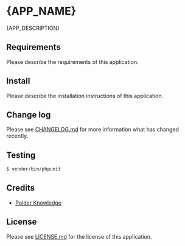 # {APP_NAME}

{APP_DESCRIPTION}

## Requirements

Please describe the requirements of this application.

## Install

Please describe the installation instructions of this application.

## Change log

Please see [CHANGELOG.md][link-changelog] for more information what has changed recently.

## Testing

``` bash
$ vendor/bin/phpunit
```

## Credits

- [Polder Knowledge][link-author]

## License

Please see [LICENSE.md][link-license] for the license of this application.


[link-author]: https://polderknowledge.com
[link-changelog]: CHANGELOG.md
[link-license]: LICENSE.md
